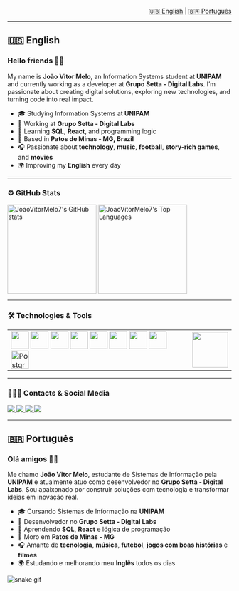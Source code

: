 <p align="right">
  <a href="#english">🇺🇸 English</a> | <a href="#português">🇧🇷 Português</a>
</p>

---

## 🇺🇸 English <a name="english"></a>

### Hello friends 👋🏽

My name is **João Vitor Melo**, an Information Systems student at **UNIPAM** and currently working as a developer at **Grupo Setta - Digital Labs**. I’m passionate about creating digital solutions, exploring new technologies, and turning code into real impact.

- 🎓 Studying Information Systems at **UNIPAM**  
- 💼 Working at **Grupo Setta - Digital Labs**  
- 🧠 Learning **SQL**, **React**, and programming logic  
- 🏡 Based in **Patos de Minas - MG, Brazil**  
- 🎧 Passionate about **technology**, **music**, **football**, **story-rich games**, and **movies**  
- 🌍 Improving my **English** every day  

---

### ⚙️ GitHub Stats

<div>
  <img height=200 align="center"
    src="https://github-readme-stats.vercel.app/api?username=joaovitormelo7&show_icons=true&count_private=true&include_all_commits=true&cache_seconds=1800&bg_color=00000000"
    alt="JoaoVitorMelo7's GitHub stats"
  />
  <img height=200 align="center"
    src="https://github-readme-stats.vercel.app/api/top-langs/?username=joaovitormelo7&layout=compact&card_width=450&bg_color=00000000"
    alt="JoaoVitorMelo7's Top Languages"
  />
</div>

---

### 🛠️ Technologies & Tools

<table>
  <tr>
    <!-- Tecnologias -->
    <td align="left">
      <img src="https://cdn.jsdelivr.net/gh/devicons/devicon@latest/icons/javascript/javascript-original.svg" height="40" />
      <img src="https://cdn.jsdelivr.net/gh/devicons/devicon@latest/icons/vscode/vscode-original.svg" height="40" />
      <img src="https://cdn.jsdelivr.net/gh/devicons/devicon@latest/icons/css3/css3-original.svg" height="40" />
      <img src="https://cdn.jsdelivr.net/gh/devicons/devicon@latest/icons/github/github-original.svg" height="40" />
      <img src="https://cdn.jsdelivr.net/gh/devicons/devicon@latest/icons/notion/notion-original.svg" height="40" />
      <img src="https://cdn.jsdelivr.net/gh/devicons/devicon@latest/icons/html5/html5-original.svg" height="40" />
      <img src="https://cdn.jsdelivr.net/gh/devicons/devicon@latest/icons/typescript/typescript-original.svg" height="40" />
      <img src="https://cdn.jsdelivr.net/gh/devicons/devicon@latest/icons/react/react-original-wordmark.svg" height="40" />
      <img src="https://cdn.jsdelivr.net/gh/devicons/devicon@latest/icons/postgresql/postgresql-original.svg" height="40" alt="PostgreSQL" />
    </td>
    <td align="right">
      <img src="https://user-images.githubusercontent.com/74038190/212747657-7a8d59da-69c8-4110-8ea8-f8102fd0b413.gif" height="80" />
    </td>
  </tr>
</table>

---

### 🙋🏽‍♂️ Contacts & Social Media

<p>
  <a href="mailto:joaovitormelo199@gmail.com">
    <img src="https://img.shields.io/badge/Gmail-D14836?style=for-the-badge&logo=gmail&logoColor=white" />
  </a>
  <a href="https://github.com/joaovitormelo7">
    <img src="https://img.shields.io/badge/GitHub-100000?style=for-the-badge&logo=github&logoColor=white" />
  </a>
  <a href="https://www.linkedin.com/in/joaovitormelo7/">
    <img src="https://img.shields.io/badge/LinkedIn-0077B5?style=for-the-badge&logo=linkedin&logoColor=white" />
  </a>
  <a href="https://www.instagram.com/joaovitormelo7/">
    <img src="https://img.shields.io/badge/Instagram-E4405F?style=for-the-badge&logo=instagram&logoColor=white" />
  </a>
</p>

---


## 🇧🇷 Português <a name="português"></a>

### Olá amigos 👋🏽

Me chamo **João Vitor Melo**, estudante de Sistemas de Informação pela **UNIPAM** e atualmente atuo como desenvolvedor no **Grupo Setta - Digital Labs**. Sou apaixonado por construir soluções com tecnologia e transformar ideias em inovação real.

- 🎓 Cursando Sistemas de Informação na **UNIPAM**  
- 💼 Desenvolvedor no **Grupo Setta - Digital Labs**  
- 🧠 Aprendendo **SQL**, **React** e lógica de programação  
- 🏡 Moro em **Patos de Minas - MG**  
- 🎧 Amante de **tecnologia**, **música**, **futebol**, **jogos com boas histórias** e **filmes**  
- 🌍 Estudando e melhorando meu **Inglês** todos os dias  

![snake gif](https://raw.githubusercontent.com/joaovitormelo7/snk/manual-run-output/github-contribution-grid-snake-dark.svg)


